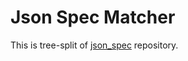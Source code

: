 Json Spec Matcher
===============================

This is tree-split of [json_spec](https://github.com/fesor/json_spec) repository.
